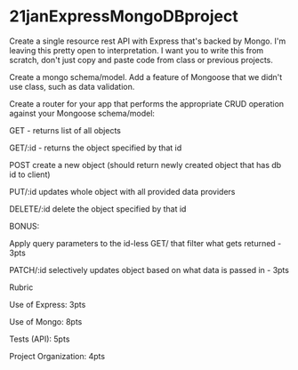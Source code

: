 # 21janExpressMongoDBproject

Create a single resource rest API with Express that's backed by Mongo. I'm leaving this pretty open to interpretation. I want you to write this from scratch, don't just copy and paste code from class or previous projects.

Create a mongo schema/model. Add a feature of Mongoose that we didn't use class, such as data validation.

Create a router for your app that performs the appropriate CRUD operation against your Mongoose schema/model:

GET - returns list of all objects

GET/:id - returns the object specified by that id

POST create a new object (should return newly created object that has db id to client)

PUT/:id updates whole object with all provided data providers

DELETE/:id delete the object specified by that id

BONUS:

Apply query parameters to the id-less GET/ that filter what gets returned - 3pts

PATCH/:id selectively updates object based on what data is passed in - 3pts

Rubric

Use of Express: 3pts

Use of Mongo: 8pts

Tests (API): 5pts

Project Organization: 4pts